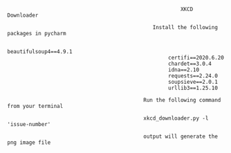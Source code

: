                                                             XKCD Downloader
                                                                       
                                                   Install the following packages in pycharm
                                                             
                                                        beautifulsoup4==4.9.1
                                                        certifi==2020.6.20
                                                        chardet==3.0.4
                                                        idna==2.10
                                                        requests==2.24.0
                                                        soupsieve==2.0.1
                                                        urllib3==1.25.10
                                                        
                                                Run the following command from your terminal
                                                
                                                xkcd_downloader.py -l 'issue-number'
                                                
                                                output will generate the png image file

